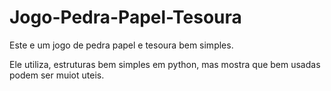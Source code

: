 # Jogo-Pedra-Papel-Tesoura

Este e um jogo de pedra papel e tesoura bem simples.

Ele utiliza, estruturas bem simples em python, mas mostra que bem usadas podem ser muiot uteis.
